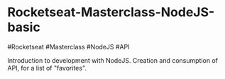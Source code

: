 # Rocketseat-Masterclass-NodeJS-basic

#Rocketseat #Masterclass #NodeJS #API

Introduction to development with NodeJS. Creation and consumption of API, for a list of "favorites".
